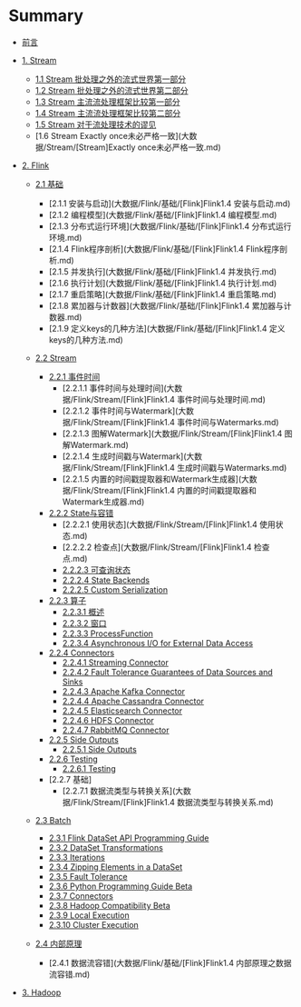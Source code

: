 # Summary

* [前言](README.md)
* [1. Stream]()
  - [1.1 Stream 批处理之外的流式世界第一部分](大数据/Stream/[Stream]批处理之外的流式世界第一部分.md)
  - [1.2 Stream 批处理之外的流式世界第二部分](大数据/Stream/[Stream]批处理之外的流式世界第二部分.md)
  - [1.3 Stream 主流流处理框架比较第一部分](大数据/Stream/[Stream]主流流处理框架比较第一部分.md)
  - [1.4 Stream 主流流处理框架比较第二部分](大数据/Stream/[Stream]批处理之外的流式世界第二部分.md)
  - [1.5 Stream 对于流处理技术的谬见](大数据/Stream/[Stream]对于流处理技术的谬见.md)
  - [1.6 Stream Exactly once未必严格一致](大数据/Stream/[Stream]Exactly once未必严格一致.md)

* [2. Flink]()
  - [2.1 基础]()
    - [2.1.1 安装与启动](大数据/Flink/基础/[Flink]Flink1.4 安装与启动.md)
    - [2.1.2 编程模型](大数据/Flink/基础/[Flink]Flink1.4 编程模型.md)
    - [2.1.3 分布式运行环境](大数据/Flink/基础/[Flink]Flink1.4 分布式运行环境.md)
    - [2.1.4 Flink程序剖析](大数据/Flink/基础/[Flink]Flink1.4 Flink程序剖析.md)
    - [2.1.5 并发执行](大数据/Flink/基础/[Flink]Flink1.4 并发执行.md)
    - [2.1.6 执行计划](大数据/Flink/基础/[Flink]Flink1.4 执行计划.md)
    - [2.1.7 重启策略](大数据/Flink/基础/[Flink]Flink1.4 重启策略.md)
    - [2.1.8 累加器与计数器](大数据/Flink/基础/[Flink]Flink1.4 累加器与计数器.md)
    - [2.1.9 定义keys的几种方法](大数据/Flink/基础/[Flink]Flink1.4 定义keys的几种方法.md)

  - [2.2 Stream]()

    - [2.2.1 事件时间]()
      - [2.2.1.1 事件时间与处理时间](大数据/Flink/Stream/[Flink]Flink1.4 事件时间与处理时间.md)
      - [2.2.1.2 事件时间与Watermark](大数据/Flink/Stream/[Flink]Flink1.4 事件时间与Watermarks.md)
      - [2.2.1.3 图解Watermark](大数据/Flink/Stream/[Flink]Flink1.4 图解Watermark.md)
      - [2.2.1.4 生成时间戳与Watermark](大数据/Flink/Stream/[Flink]Flink1.4 生成时间戳与Watermarks.md)
      - [2.2.1.5 内置的时间戳提取器和Watermark生成器](大数据/Flink/Stream/[Flink]Flink1.4 内置的时间戳提取器和Watermark生成器.md)
    - [2.2.2 State与容错]()
      - [2.2.2.1 使用状态](大数据/Flink/Stream/[Flink]Flink1.4 使用状态.md)
      - [2.2.2.2 检查点](大数据/Flink/Stream/[Flink]Flink1.4 检查点.md)
      - [2.2.2.3 可查询状态](https://ci.apache.org/projects/flink/flink-docs-release-1.4/dev/stream/state/queryable_state.html)
      - [2.2.2.4 State Backends](https://ci.apache.org/projects/flink/flink-docs-release-1.4/dev/stream/state/state_backends.html)
      - [2.2.2.5 Custom Serialization](https://ci.apache.org/projects/flink/flink-docs-release-1.4/dev/stream/state/custom_serialization.html)
    - [2.2.3 算子]()
      - [2.2.3.1 概述](https://ci.apache.org/projects/flink/flink-docs-release-1.4/dev/stream/operators/index.html)
      - [2.2.3.2 窗口](https://ci.apache.org/projects/flink/flink-docs-release-1.4/dev/stream/operators/windows.html)
      - [2.2.3.3 ProcessFunction](https://ci.apache.org/projects/flink/flink-docs-release-1.4/dev/stream/operators/process_function.html)
      - [2.2.3.4 Asynchronous I/O for External Data Access](https://ci.apache.org/projects/flink/flink-docs-release-1.4/dev/stream/operators/asyncio.html)
    - [2.2.4 Connectors]()
      - [2.2.4.1 Streaming Connector](https://ci.apache.org/projects/flink/flink-docs-release-1.4/dev/connectors/index.html)
      - [2.2.4.2 Fault Tolerance Guarantees of Data Sources and Sinks](https://ci.apache.org/projects/flink/flink-docs-release-1.4/dev/connectors/guarantees.html)
      - [2.2.4.3 Apache Kafka Connector](https://ci.apache.org/projects/flink/flink-docs-release-1.4/dev/connectors/kafka.html)
      - [2.2.4.4 Apache Cassandra Connector](https://ci.apache.org/projects/flink/flink-docs-release-1.4/dev/connectors/cassandra.html)
      - [2.2.4.5 Elasticsearch Connector](https://ci.apache.org/projects/flink/flink-docs-release-1.4/dev/connectors/elasticsearch.html)
      - [2.2.4.6 HDFS Connector](https://ci.apache.org/projects/flink/flink-docs-release-1.4/dev/connectors/filesystem_sink.html)
      - [2.2.4.7 RabbitMQ Connector](https://ci.apache.org/projects/flink/flink-docs-release-1.4/dev/connectors/rabbitmq.html)
    - [2.2.5 Side Outputs]()
      - [2.2.5.1 Side Outputs](https://ci.apache.org/projects/flink/flink-docs-release-1.4/dev/stream/side_output.html)
    - [2.2.6 Testing]()
      - [2.2.6.1 Testing](https://ci.apache.org/projects/flink/flink-docs-release-1.4/dev/stream/testing.html)
    - [2.2.7 基础]
      - [2.2.7.1 数据流类型与转换关系](大数据/Flink/Stream/[Flink]Flink1.4 数据流类型与转换关系.md)
  - [2.3 Batch]()
    - [2.3.1 Flink DataSet API Programming Guide](https://ci.apache.org/projects/flink/flink-docs-release-1.4/dev/batch/index.html)
    - [2.3.2 DataSet Transformations](https://ci.apache.org/projects/flink/flink-docs-release-1.4/dev/batch/dataset_transformations.html)
    - [2.3.3 Iterations](https://ci.apache.org/projects/flink/flink-docs-release-1.4/dev/batch/iterations.html)
    - [2.3.4 Zipping Elements in a DataSet](https://ci.apache.org/projects/flink/flink-docs-release-1.4/dev/batch/zip_elements_guide.html)
    - [2.3.5 Fault Tolerance](https://ci.apache.org/projects/flink/flink-docs-release-1.4/dev/batch/fault_tolerance.html)
    - [2.3.6 Python Programming Guide Beta](https://ci.apache.org/projects/flink/flink-docs-release-1.4/dev/batch/python.html)
    - [2.3.7 Connectors](https://ci.apache.org/projects/flink/flink-docs-release-1.4/dev/batch/connectors.html)
    - [2.3.8 Hadoop Compatibility Beta](https://ci.apache.org/projects/flink/flink-docs-release-1.4/dev/batch/hadoop_compatibility.html)
    - [2.3.9 Local Execution](https://ci.apache.org/projects/flink/flink-docs-release-1.4/dev/local_execution.html)
    - [2.3.10 Cluster Execution](https://ci.apache.org/projects/flink/flink-docs-release-1.4/dev/cluster_execution.html)

  - [2.4 内部原理]()
    - [2.4.1 数据流容错](大数据/Flink/基础/[Flink]Flink1.4 内部原理之数据流容错.md)
* [3. Hadoop]()
